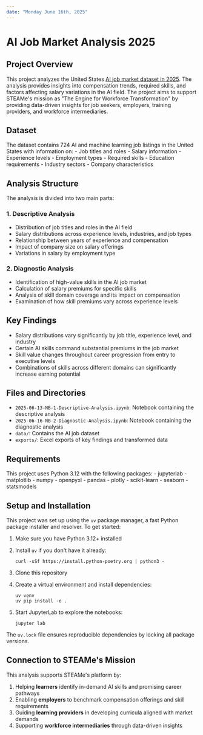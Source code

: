 ```yaml
---
date: "Monday June 16th, 2025"
---
```


# AI Job Market Analysis 2025

## Project Overview

This project analyzes the United States [AI job market dataset in 2025](https://www.kaggle.com/datasets/bismasajjad/global-ai-job-market-and-salary-trends-2025). The analysis provides insights into compensation trends, required skills, and factors affecting salary variations in the AI field. The project aims to support STEAMe's mission as "The Engine for Workforce Transformation" by providing data-driven insights for job seekers, employers, training providers, and workforce intermediaries.

## Dataset

The dataset contains 724 AI and machine learning job listings in the United States with information on:
    - Job titles and roles
    - Salary information
    - Experience levels
    - Employment types
    - Required skills
    - Education requirements
    - Industry sectors
    - Company characteristics

## Analysis Structure

The analysis is divided into two main parts:

### 1. Descriptive Analysis

- Distribution of job titles and roles in the AI field
- Salary distributions across experience levels, industries, and job types
- Relationship between years of experience and compensation
- Impact of company size on salary offerings
- Variations in salary by employment type

### 2. Diagnostic Analysis

- Identification of high-value skills in the AI job market
- Calculation of salary premiums for specific skills
- Analysis of skill domain coverage and its impact on compensation
- Examination of how skill premiums vary across experience levels

## Key Findings

- Salary distributions vary significantly by job title, experience level, and industry
- Certain AI skills command substantial premiums in the job market
- Skill value changes throughout career progression from entry to executive levels
- Combinations of skills across different domains can significantly increase earning potential

## Files and Directories

- `2025-06-13-NB-1-Descriptive-Analysis.ipynb`: Notebook containing the descriptive analysis
- `2025-06-16-NB-2-Diagnostic-Analysis.ipynb`: Notebook containing the diagnostic analysis
- `data/`: Contains the AI job dataset
- `exports/`: Excel exports of key findings and transformed data

## Requirements

This project uses Python 3.12 with the following packages:
    - jupyterlab
    - matplotlib
    - numpy
    - openpyxl
    - pandas
    - plotly
    - scikit-learn
    - seaborn
    - statsmodels

## Setup and Installation

This project was set up using the `uv` package manager, a fast Python package installer and resolver. To get started:

1. Make sure you have Python 3.12+ installed

2. Install `uv` if you don't have it already:

   ```shell
   curl -sSf https://install.python-poetry.org | python3 -
   ```

3. Clone this repository

4. Create a virtual environment and install dependencies:

   ```shell
   uv venv
   uv pip install -e .
   ```

5. Start JupyterLab to explore the notebooks:

   ```shell
   jupyter lab
   ```

The `uv.lock` file ensures reproducible dependencies by locking all package versions.

## Connection to STEAMe's Mission

This analysis supports STEAMe's platform by:

1. Helping **learners** identify in-demand AI skills and promising career pathways
2. Enabling **employers** to benchmark compensation offerings and skill requirements
3. Guiding **learning providers** in developing curricula aligned with market demands
4. Supporting **workforce intermediaries** through data-driven insights
